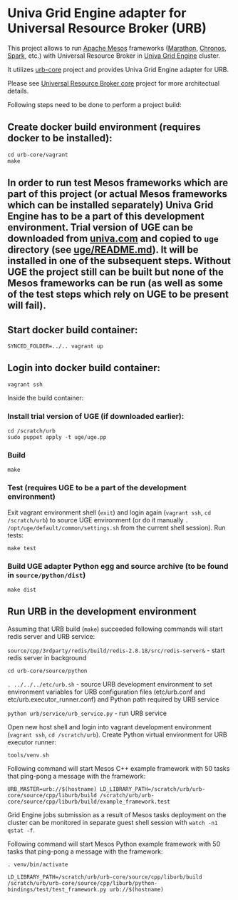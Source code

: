 # Univa Grid Engine adapter for Universal Resource Broker (URB)

This project allows to run [Apache Mesos](http://mesos.apache.org) frameworks ([Marathon](https://mesosphere.github.io/marathon), [Chronos](https://mesos.github.io/chronos), [Spark](https://spark.apache.org), etc.) with Universal Resource Broker in [Univa Grid Engine](http://www.univa.com) cluster.

It utilizes [urb-core](https://github.com/UnivaCorporation/urb-core) project and provides Univa Grid Engine adapter for URB.

Please see [Universal Resource Broker core](https://github.com/UnivaCorporation/urb-core) project for more architectual details.


Following steps need to be done to perform a project build:

## Create docker build environment (requires docker to be installed):

```
cd urb-core/vagrant
make
```

## In order to run test Mesos frameworks which are part of this project (or actual Mesos frameworks which can be installed separately) Univa Grid Engine has to be a part of this development environment. Trial version of UGE can be downloaded from [univa.com](univa.com) and copied to `uge` directory (see [uge/README.md](uge/README.md)). It will be installed in one of the subsequent steps. Without UGE the project still can be built but none of the Mesos frameworks can be run (as well as some of the test steps which rely on UGE to be present will fail).

## Start docker build container:

```
SYNCED_FOLDER=../.. vagrant up
```

## Login into docker build container:

```
vagrant ssh
```

Inside the build container:

### Install trial version of UGE (if downloaded earlier):

```
cd /scratch/urb
sudo puppet apply -t uge/uge.pp
```

### Build

```
make
```

### Test (requires UGE to be a part of the development environment)

Exit vagrant environment shell (`exit`) and login again (`vagrant ssh`, `cd /scratch/urb`) to source UGE environment (or do it manually `. /opt/uge/default/common/settings.sh` from the current shell session). Run tests:

```
make test
```

### Build UGE adapter Python egg and source archive (to be found in `source/python/dist`)

```
make dist
```

## Run URB in the development environment

Assuming that URB build (`make`) succeeded following commands will start redis server and URB service:

`source/cpp/3rdparty/redis/build/redis-2.8.18/src/redis-server&` - start redis server in background

`cd urb-core/source/python`

`. ../../../etc/urb.sh` - source URB development environment to set environment variables for URB configuration files (etc/urb.conf and etc/urb.executor_runner.conf) and Python path required by URB service

`python urb/service/urb_service.py` - run URB service

Open new host shell and login into vagrant development environment (`vagrant ssh`, `cd /scratch/urb`). Create Python virtual environment for URB executor runner:

`tools/venv.sh`

Following command will start Mesos C++ example framework with 50 tasks that ping-pong a message with the framework:

`URB_MASTER=urb://$(hostname) LD_LIBRARY_PATH=/scratch/urb/urb-core/source/cpp/liburb/build /scratch/urb/urb-core/source/cpp/liburb/build/example_framework.test`

Grid Engine jobs submission as a result of Mesos tasks deployment on the cluster can be monitored in separate guest shell session with `watch -n1 qstat -f`.

Following command will start Mesos Python example framework with 50 tasks that ping-pong a message with the framework:

`. venv/bin/activate`

`LD_LIBRARY_PATH=/scratch/urb/urb-core/source/cpp/liburb/build /scratch/urb/urb-core/source/cpp/liburb/python-bindings/test/test_framework.py urb://$(hostname)`
